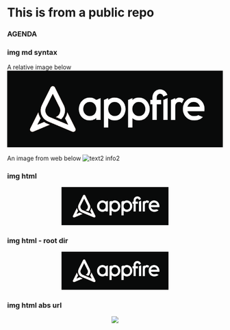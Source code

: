 # This is from a public repo
### AGENDA

### img md syntax

A relative image below
![](./images/afire.png)

An image from web below
![text2 info2](https://www.google.com/images/branding/googlelogo/2x/googlelogo_dark_color_92x30dp.png)

### img html
<div align="center">
    <img
      src="./images/afire.png"
      width="250"
      height="auto"
    />
</div>

### img html - root dir
<div align="center">
    <img
      src="/images/afire.png"
      width="250"
      height="auto"
    />
</div>

### img html abs url
<div align="center">
    <img
      src="https://www.google.com/images/branding/googlelogo/2x/googlelogo_dark_color_92x30dp.png"
      width="250"
      height="auto"
    />
</div>
